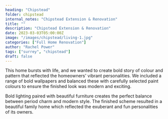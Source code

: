 ```yaml
---
heading: "Chipstead"
folder: chipstead
internal_notes: "Chipstead Extension & Renovation"
title: ""
description: "Chipstead Extension & Renovation"
date: 2023-03-03T05:00:00Z
image: "/images/chipstead/living-1.jpg"
categories: ["Full Home Renovation"]
author: "Rachel Power"
tags: ["surrey", "chipstead"]
draft: false
---
```

This home bursts with life, and we wanted to create bold story of colour and pattern that reflected the homeowners' vibrant personalities. We included a range of bold wallpapers and balanced these with carefully selected paint colours to ensure the finished look was modern and exciting.

Bold lighting paired with beautiful furniture creates the perfect balance between period charm and modern style.  The finished scheme resulted in a beautiful family home which reflected the exuberant and fun personalities of its owners.
